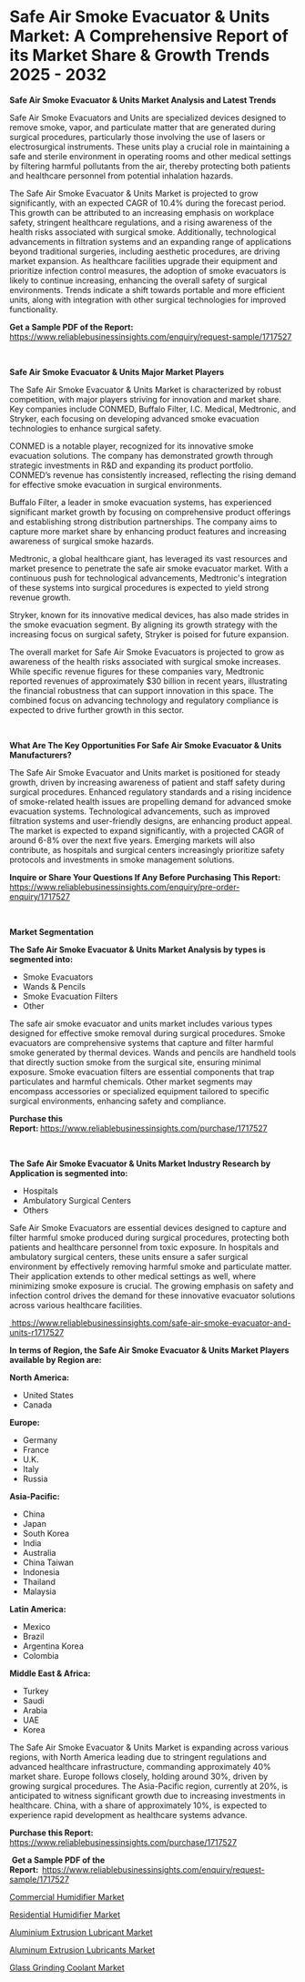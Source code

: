 <p><h1>Safe Air Smoke Evacuator & Units Market: A Comprehensive Report of its Market Share & Growth Trends 2025 - 2032</h1></p><p><strong>Safe Air Smoke Evacuator & Units Market Analysis and Latest Trends</strong></p>
<p><p>Safe Air Smoke Evacuators and Units are specialized devices designed to remove smoke, vapor, and particulate matter that are generated during surgical procedures, particularly those involving the use of lasers or electrosurgical instruments. These units play a crucial role in maintaining a safe and sterile environment in operating rooms and other medical settings by filtering harmful pollutants from the air, thereby protecting both patients and healthcare personnel from potential inhalation hazards.</p><p>The Safe Air Smoke Evacuator & Units Market is projected to grow significantly, with an expected CAGR of 10.4% during the forecast period. This growth can be attributed to an increasing emphasis on workplace safety, stringent healthcare regulations, and a rising awareness of the health risks associated with surgical smoke. Additionally, technological advancements in filtration systems and an expanding range of applications beyond traditional surgeries, including aesthetic procedures, are driving market expansion. As healthcare facilities upgrade their equipment and prioritize infection control measures, the adoption of smoke evacuators is likely to continue increasing, enhancing the overall safety of surgical environments. Trends indicate a shift towards portable and more efficient units, along with integration with other surgical technologies for improved functionality.</p></p>
<p><strong>Get a Sample PDF of the Report:&nbsp;</strong> <a href="https://www.reliablebusinessinsights.com/enquiry/request-sample/1717527?utm_campaign=75&utm_medium=2&utm_source=Github&utm_content=ia&utm_term=25032025&utm_id=safe-air-smoke-evacuator-units">https://www.reliablebusinessinsights.com/enquiry/request-sample/1717527</a></p>
<p>&nbsp;</p>
<p><strong>Safe Air Smoke Evacuator & Units Major Market Players</strong></p>
<p><p>The Safe Air Smoke Evacuator & Units Market is characterized by robust competition, with major players striving for innovation and market share. Key companies include CONMED, Buffalo Filter, I.C. Medical, Medtronic, and Stryker, each focusing on developing advanced smoke evacuation technologies to enhance surgical safety.</p><p>CONMED is a notable player, recognized for its innovative smoke evacuation solutions. The company has demonstrated growth through strategic investments in R&D and expanding its product portfolio. CONMED’s revenue has consistently increased, reflecting the rising demand for effective smoke evacuation in surgical environments.</p><p>Buffalo Filter, a leader in smoke evacuation systems, has experienced significant market growth by focusing on comprehensive product offerings and establishing strong distribution partnerships. The company aims to capture more market share by enhancing product features and increasing awareness of surgical smoke hazards.</p><p>Medtronic, a global healthcare giant, has leveraged its vast resources and market presence to penetrate the safe air smoke evacuator market. With a continuous push for technological advancements, Medtronic's integration of these systems into surgical procedures is expected to yield strong revenue growth.</p><p>Stryker, known for its innovative medical devices, has also made strides in the smoke evacuation segment. By aligning its growth strategy with the increasing focus on surgical safety, Stryker is poised for future expansion.</p><p>The overall market for Safe Air Smoke Evacuators is projected to grow as awareness of the health risks associated with surgical smoke increases. While specific revenue figures for these companies vary, Medtronic reported revenues of approximately $30 billion in recent years, illustrating the financial robustness that can support innovation in this space. The combined focus on advancing technology and regulatory compliance is expected to drive further growth in this sector.</p></p>
<p>&nbsp;</p>
<p><strong>What Are The Key Opportunities For Safe Air Smoke Evacuator & Units Manufacturers?</strong></p>
<p><p>The Safe Air Smoke Evacuator and Units market is positioned for steady growth, driven by increasing awareness of patient and staff safety during surgical procedures. Enhanced regulatory standards and a rising incidence of smoke-related health issues are propelling demand for advanced smoke evacuation systems. Technological advancements, such as improved filtration systems and user-friendly designs, are enhancing product appeal. The market is expected to expand significantly, with a projected CAGR of around 6-8% over the next five years. Emerging markets will also contribute, as hospitals and surgical centers increasingly prioritize safety protocols and investments in smoke management solutions.</p></p>
<p><strong>Inquire or Share Your Questions If Any Before Purchasing This Report:</strong> <a href="https://www.reliablebusinessinsights.com/enquiry/pre-order-enquiry/1717527?utm_campaign=75&utm_medium=2&utm_source=Github&utm_content=ia&utm_term=25032025&utm_id=safe-air-smoke-evacuator-units">https://www.reliablebusinessinsights.com/enquiry/pre-order-enquiry/1717527</a></p>
<p>&nbsp;</p>
<p><strong>Market Segmentation</strong></p>
<p><strong>The Safe Air Smoke Evacuator & Units Market Analysis by types is segmented into:</strong></p>
<p><ul><li>Smoke Evacuators</li><li>Wands & Pencils</li><li>Smoke Evacuation Filters</li><li>Other</li></ul></p>
<p><p>The safe air smoke evacuator and units market includes various types designed for effective smoke removal during surgical procedures. Smoke evacuators are comprehensive systems that capture and filter harmful smoke generated by thermal devices. Wands and pencils are handheld tools that directly suction smoke from the surgical site, ensuring minimal exposure. Smoke evacuation filters are essential components that trap particulates and harmful chemicals. Other market segments may encompass accessories or specialized equipment tailored to specific surgical environments, enhancing safety and compliance.</p></p>
<p><strong>Purchase this Report:&nbsp;</strong><a href="https://www.reliablebusinessinsights.com/purchase/1717527?utm_campaign=75&utm_medium=2&utm_source=Github&utm_content=ia&utm_term=25032025&utm_id=safe-air-smoke-evacuator-units">https://www.reliablebusinessinsights.com/purchase/1717527</a></p>
<p>&nbsp;</p>
<p><strong>The Safe Air Smoke Evacuator & Units Market Industry Research by Application is segmented into:</strong></p>
<p><ul><li>Hospitals</li><li>Ambulatory Surgical Centers</li><li>Others</li></ul></p>
<p><p>Safe Air Smoke Evacuators are essential devices designed to capture and filter harmful smoke produced during surgical procedures, protecting both patients and healthcare personnel from toxic exposure. In hospitals and ambulatory surgical centers, these units ensure a safer surgical environment by effectively removing harmful smoke and particulate matter. Their application extends to other medical settings as well, where minimizing smoke exposure is crucial. The growing emphasis on safety and infection control drives the demand for these innovative evacuator solutions across various healthcare facilities.</p></p>
<p><a href="https://www.reliablebusinessinsights.com/safe-air-smoke-evacuator-and-units-r1717527?utm_campaign=75&utm_medium=2&utm_source=Github&utm_content=ia&utm_term=25032025&utm_id=safe-air-smoke-evacuator-units">&nbsp;https://www.reliablebusinessinsights.com/safe-air-smoke-evacuator-and-units-r1717527</a></p>
<p><strong>In terms of Region, the Safe Air Smoke Evacuator & Units Market Players available by Region are:</strong></p>
<p>
    <p> <strong> North America: </strong>
        <ul>
            <li>United States</li>
            <li>Canada</li>
        </ul>
        </p> 
    <p> <strong> Europe: </strong>
        <ul>
            <li>Germany</li>
            <li>France</li>
            <li>U.K.</li>
            <li>Italy</li>
            <li>Russia</li>
        </ul>
        </p> 
    <p> <strong> Asia-Pacific: </strong>
        <ul>
            <li>China</li>
            <li>Japan</li>
            <li>South Korea</li>
            <li>India</li>
            <li>Australia</li>
            <li>China Taiwan</li>
            <li>Indonesia</li>
            <li>Thailand</li>
            <li>Malaysia</li>
        </ul>
        </p> 
    <p> <strong> Latin America: </strong>
        <ul>
            <li>Mexico</li>
            <li>Brazil</li>
            <li>Argentina Korea</li>
            <li>Colombia</li>
        </ul>
        </p> 
    <p> <strong> Middle East & Africa: </strong>
        <ul>
            <li>Turkey</li>
            <li>Saudi</li>
            <li>Arabia</li>
            <li>UAE</li>
            <li>Korea</li>
        </ul>
    </p>
    </p>
<p><p>The Safe Air Smoke Evacuator & Units Market is expanding across various regions, with North America leading due to stringent regulations and advanced healthcare infrastructure, commanding approximately 40% market share. Europe follows closely, holding around 30%, driven by growing surgical procedures. The Asia-Pacific region, currently at 20%, is anticipated to witness significant growth due to increasing investments in healthcare. China, with a share of approximately 10%, is expected to experience rapid development as healthcare systems advance.</p></p>
<p><strong>Purchase this Report: </strong><a href="https://www.reliablebusinessinsights.com/purchase/1717527?utm_campaign=75&utm_medium=2&utm_source=Github&utm_content=ia&utm_term=25032025&utm_id=safe-air-smoke-evacuator-units">https://www.reliablebusinessinsights.com/purchase/1717527</a></p>
<p>&nbsp;<strong>Get a Sample PDF of the Report:&nbsp;&nbsp;</strong><a href="https://www.reliablebusinessinsights.com/enquiry/request-sample/1717527?utm_campaign=75&utm_medium=2&utm_source=Github&utm_content=ia&utm_term=25032025&utm_id=safe-air-smoke-evacuator-units">https://www.reliablebusinessinsights.com/enquiry/request-sample/1717527</a></p>
<p><strong></strong></p>
<p><p><a href="https://github.com/jensanohishi/Market-Research-Report-List-1/blob/main/commercial-humidifier-market.md?utm_campaign=75&utm_medium=2&utm_source=Github&utm_content=ia&utm_term=25032025&utm_id=safe-air-smoke-evacuator-units">Commercial Humidifier Market</a></p><p><a href="https://github.com/kavechoxo/Market-Research-Report-List-1/blob/main/residential-humidifier-market.md?utm_campaign=75&utm_medium=2&utm_source=Github&utm_content=ia&utm_term=25032025&utm_id=safe-air-smoke-evacuator-units">Residential Humidifier Market</a></p><p><a href="https://github.com/ebalabenoot/Market-Research-Report-List-1/blob/main/aluminium-extrusion-lubricant-market.md?utm_campaign=75&utm_medium=2&utm_source=Github&utm_content=ia&utm_term=25032025&utm_id=safe-air-smoke-evacuator-units">Aluminium Extrusion Lubricant Market</a></p><p><a href="https://github.com/qianyateina/Market-Research-Report-List-1/blob/main/aluminum-extrusion-lubricants-market.md?utm_campaign=75&utm_medium=2&utm_source=Github&utm_content=ia&utm_term=25032025&utm_id=safe-air-smoke-evacuator-units">Aluminum Extrusion Lubricants Market</a></p><p><a href="https://github.com/cwasicioaie/Market-Research-Report-List-1/blob/main/glass-grinding-coolant-market.md?utm_campaign=75&utm_medium=2&utm_source=Github&utm_content=ia&utm_term=25032025&utm_id=safe-air-smoke-evacuator-units">Glass Grinding Coolant Market</a></p></p>
